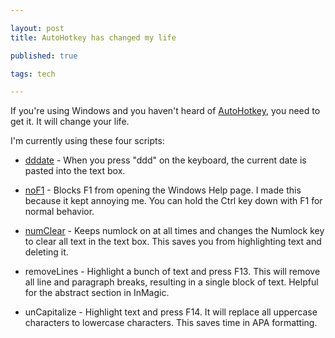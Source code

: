```yaml
---

layout: post
title: AutoHotkey has changed my life

published: true

tags: tech

---
```


If you're using Windows and you haven't heard of [AutoHotkey](https://autohotkey.com/), you need to get it. It will change your life.

I'm currently using these four scripts:

* [dddate](/dddate.ahk) - When you press "ddd" on the keyboard, the current date is pasted into the text box. 

* [noF1](/projects/noF1.ahk) - Blocks F1 from opening the Windows Help page. I made this because it kept annoying me. You can hold the Ctrl key down with F1 for normal behavior.

* [numClear](projects/numClear.ahk) - Keeps numlock on at all times and changes the Numlock key to clear all text in the text box. This saves you from highlighting text and deleting it.

* removeLines - Highlight a bunch of text and press F13. This will remove all line and paragraph breaks, resulting in a single block of text. Helpful for the abstract section in InMagic.

* unCapitalize - Highlight text and press F14. It will replace all uppercase characters to lowercase characters. This saves time in APA formatting.
